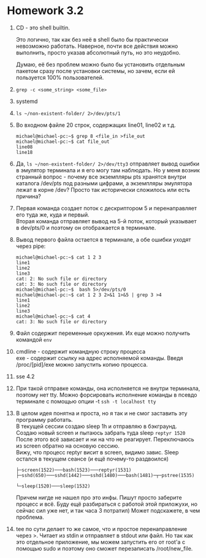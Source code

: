 # Homework 3.2
1. CD - это shell builtin.  

   Это логично, так как без неё в shell было бы практически невозможно работать. Наверное, почти все действия можно
   выполнить, просто указав абсолютный путь, но это неудобно.
   
   Думаю, её без проблем можно было бы установить отдельным пакетом сразу после установки системы, но зачем, если ей 
   пользуется 100% пользователей.
2. `grep -c <some_string> <some_file>`
3. systemd
4. `ls ~/non-existent-folder/ 2>/dev/pts/1`
5. Во входном файле 20 строк, содержащих line01, line02 и т.д.
    ```
    michael@michael-pc:~$ grep 8 <file_in >file_out
    michael@michael-pc:~$ cat file_out
    line08
    line18
    ```
6. Да, `ls ~/non-existent-folder/ 2>/dev/tty3` отправляет вывод ошибки в эмулятор терминала и я его могу там наблюдать. 
   Но у меня возник странный вопрос - почему все экземпляры pts хранятся внутри каталога /dev/pts под разными цифрами, 
   а экземпляры эмулятора лежат в корне /dev? Просто так исторически сложилось или есть причина?
7. Первая команда создает поток с дескриптором 5 и перенаправляет его туда же, куда и первый.  
   Вторая команда отправляет вывод на 5-й поток, который указывает в dev/pts/0 и поэтому он отображается в терминале.
8. Вывод первого файла остается в терминале, а обе ошибки уходят через pipe:
    ```
    michael@michael-pc:~$ cat 1 2 3
    line1
    line2
    line3
    cat: 2: No such file or directory
    cat: 3: No such file or directory
    michael@michael-pc:~$  bash 5>/dev/pts/0
    michael@michael-pc:~$ cat 1 2 3 2>&1 1>&5 | grep 3 >4
    line1
    line2
    line3
    michael@michael-pc:~$ cat 4
    cat: 3: No such file or directory
    ```
9. Файл содержит переменные оркужения. Их еще можно получить командой `env`
10. cmdline - содержит командную строку процесса  
    exe - содержит ссылку на адрес исполняемой команды. Введя /proc/\[pid\]/exe можно запустить копию процесса.
11. sse 4.2
12. При такой отправке команды, она исполняется не внутри терминала, поэтому нет tty. Можно форсировать исполнение
    команды в псевдо терминале с помощью опции -t `ssh -t localhost tty`
13. В целом идея понятна и проста, но я так и не смог заставить эту программу работать.  
    В текущей сессии создаю sleep 1h и отправляю в бэкграунд.  
    Создаю новый screen и пытаюсь забрать туда sleep `reptyr 1520`  
    После этого всё зависает и ни на что не реагирует. Переключаюсь из screen обратно на основую сессию.  
    Вижу, что процесс reptyr висит в screen, видимо завис. Sleep остался в текущем сеансе (и ещё почему-то раздвоился)
    ```
    ├─screen(1522)───bash(1523)───reptyr(1531)
    ├─sshd(650)───sshd(1442)───sshd(1480)───bash(1481)─┬─pstree(1535)
                                                       └─sleep(1520)───sleep(1532)    
    ```
    Причем нигде не нашел про это инфы. Пишут просто заберите процесс и всё. Буду ещё разбираться с работой этой
    приложухи, но сейчас сил уже нет, и так часа 3 потратил) Может подскажете, в чем проблема.
14. tee по сути делает то же самое, что и простое перенаправление через >. Читает из stdin и отправляет в stdout или 
    файл. Но так как это отдельное приложение, мы можем запустить его от root'a с помощью sudo и поэтому оно сможет
    перезаписать /root/new_file.